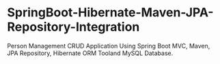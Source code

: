 # SpringBoot-Hibernate-Maven-JPA-Repository-Integration
Person Management CRUD Application Using Spring Boot MVC, Maven, JPA Repository, Hibernate ORM Tooland MySQL Database.  
